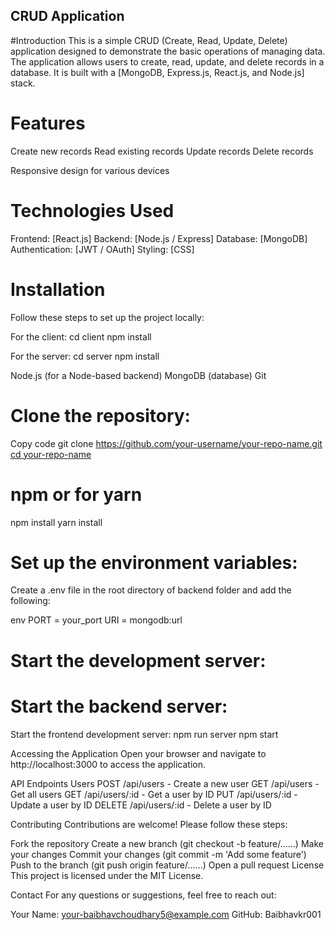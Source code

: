 ## CRUD Application

#Introduction
This is a simple CRUD (Create, Read, Update, Delete) application designed to demonstrate the basic operations of managing data. The application allows users to create, read, update, and delete records in a database. It is built with a [MongoDB, Express.js, React.js, and Node.js] stack.

# Features
Create new records
Read existing records
Update records
Delete records

Responsive design for various devices

# Technologies Used
Frontend: [React.js]
Backend: [Node.js / Express]
Database: [MongoDB]
Authentication: [JWT / OAuth] 
Styling: [CSS]

# Installation
Follow these steps to set up the project locally:

For the client:
cd client
npm install

For the server:
cd server
npm install

Node.js (for a Node-based backend)
MongoDB (database)
Git

# Clone the repository:

Copy code
git clone [https://github.com/your-username/your-repo-name.git
cd your-repo-name](https://github.com/Baibhavkr001/CRUD-Application.git)

# npm or for yarn
npm install
yarn install

# Set up the environment variables:
Create a .env file in the root directory of backend folder and add the following:

env
PORT  = your_port
URI = mongodb:url

# Start the development server:

# Start the backend server:

Start the frontend development server:
npm run server
npm start

Accessing the Application
Open your browser and navigate to http://localhost:3000 to access the application.

API Endpoints
Users
POST /api/users - Create a new user
GET /api/users - Get all users
GET /api/users/:id - Get a user by ID
PUT /api/users/:id - Update a user by ID
DELETE /api/users/:id - Delete a user by ID


Contributing
Contributions are welcome! Please follow these steps:

Fork the repository
Create a new branch (git checkout -b feature/......)
Make your changes
Commit your changes (git commit -m 'Add some feature')
Push to the branch (git push origin feature/......)
Open a pull request
License
This project is licensed under the MIT License.

Contact
For any questions or suggestions, feel free to reach out:

Your Name: your-baibhavchoudhary5@example.com
GitHub: Baibhavkr001
